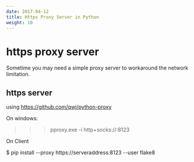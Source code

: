 ```yaml
---
date: 2017-04-12
title: Https Proxy Server in Python
weight: 10
---
```


# https proxy server

Sometime you may need a simple proxy server to workaround the network
limitation.

## https server

using https://github.com/qwj/python-proxy

On windows:
>>> pproxy.exe -i http+socks://:8123

On Client 

$ pip install --proxy https://serveraddress:8123 --user flake8

